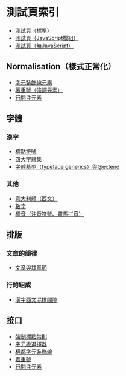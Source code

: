 測試頁索引
========

 - [測試頁（標準）](test.html)
 - [測試頁（JavaScript模組）](test-module.html)
 - [測試頁（無JavaScript）](test-nojs.html)

## Normalisation（樣式正常化）

  - [字元裝飾線元素](./line-deco.html)
  - [著重號（強調元素）](./em.html)
  - [行間注元素](./ruby.html)

## 字體
### 漢字

 - [標點符號](./biaodian.html)
 - [四大字體集](./four.html)
 - [字體基型（typeface generics）與@extend](./generics.html)

### 其他

 - [意大利體（西文）](./italic.html)
 - [數字](./numeral.html)
 - [標音（注音符號、羅馬拼音）](./ruby\(ff\).html)

## 排版
### 文章的韻律

 - [文章與其章節](./section.html)

### 行的組成

 - [漢字西文混排間隙](./hws.html)

## 接口

 - [強制標點禁則](./api/jinzify.html)
 - [字元級選擇器](./api/charify.html)
 - [相鄰字元裝飾線](./api/line-deco.html)
 - [着重號](./api/em.html)
 - [行間注元素](./api/ruby.html)
